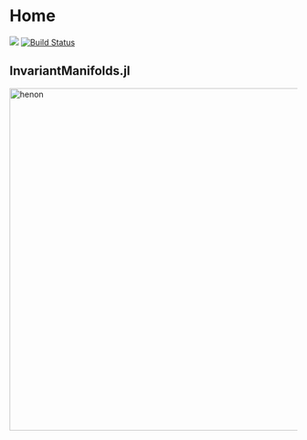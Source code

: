 # Home

[![](https://img.shields.io/badge/docs-online-blue.svg)](https://Xiaomingzzhang.github.io/InvariantManifolds.jl/dev/)
[![Build Status](https://github.com/Xiaomingzzhang/InvariantManifolds.jl/actions/workflows/CI.yml/badge.svg?branch=master)](https://github.com/Xiaomingzzhang/InvariantManifolds.jl/actions/workflows/CI.yml?query=branch%3Amaster)

## InvariantManifolds.jl

<img src="/assets/henon.png" alt="henon" width="600"/>

<!-- ```@example fast_code
using InvariantManifolds, LinearAlgebra, StaticArrays, OrdinaryDiffEq, GLMakie

# First define the lorenz vector field.
# Note that we have to rescale the system to ensure the uniform extention of the flow.
function lorenz(x, p, t)
    σ, ρ, β = p
    v = SA[σ*(x[2]-x[1]),
        ρ*x[1]-x[2]-x[1]*x[3],
        x[1]*x[2]-β*x[3]
    ]
    v / sqrt(1 + norm(v)^2)
end

function lorenz_map(x, p)
    prob = ODEProblem{false}(lorenz, x, (0.0, -2.0), p)
    sol = solve(prob, Tsit5())
    sol[end]
end

function eigenv(p)
    σ, ρ, β = p
    (SA[0.0, 0.0, 1.0], SA[-(-1 + σ + sqrt(1 - 2 * σ + 4 * ρ * σ + σ^2))/(2*ρ), 1, 0])
end

second(x) = x[2]

function myplot(annulus)
    fig = Figure()
    axes = LScene(fig[1, 1], show_axis=false,scenekw = (backgroundcolor=:white, clear=true))
    for i in eachindex(annulus)
        points = annulus[i].outer.pcurve.u
        scatter!(axes, first.(points), second.(points), last.(points), fxaa=true)
    end
    fig
end

para = [10, 28, 9 / 3]
lorenz_manifold = generate_surface(lorenz_map, para, SA[0.0, 0.0, 0.0], eigenv(para)..., 70, 2, 2)
myplot(lorenz_manifold)
``` -->